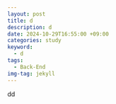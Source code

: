 ```yaml
---
layout: post
title: d
description: d
date: 2024-10-29T16:55:00 +09:00
categories: study
keyword:
  - d
tags:
  - Back-End
img-tag: jekyll
---
```

dd
